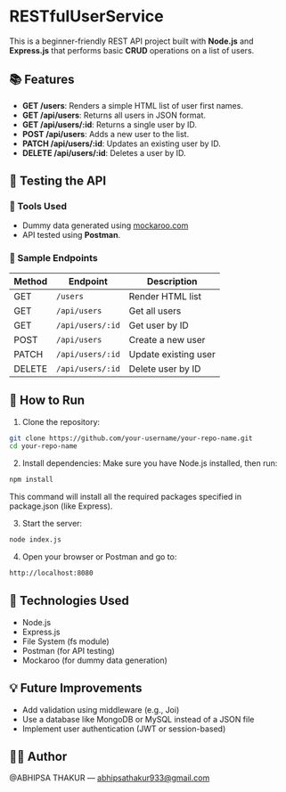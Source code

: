 # RESTfulUserService

This is a beginner-friendly REST API project built with **Node.js** and **Express.js** that performs basic **CRUD** operations on a list of users.

## 📚 Features

- **GET /users**: Renders a simple HTML list of user first names.
- **GET /api/users**: Returns all users in JSON format.
- **GET /api/users/:id**: Returns a single user by ID.
- **POST /api/users**: Adds a new user to the list.
- **PATCH /api/users/:id**: Updates an existing user by ID.
- **DELETE /api/users/:id**: Deletes a user by ID.


## 🧪 Testing the API

### 🔹 Tools Used

- Dummy data generated using [mockaroo.com](https://www.mockaroo.com)
- API tested using **Postman**.

### 🔹 Sample Endpoints

| Method | Endpoint             | Description             |
|--------|----------------------|-------------------------|
| GET    | `/users`             | Render HTML list        |
| GET    | `/api/users`         | Get all users           |
| GET    | `/api/users/:id`     | Get user by ID          |
| POST   | `/api/users`         | Create a new user       |
| PATCH  | `/api/users/:id`     | Update existing user    |
| DELETE | `/api/users/:id`     | Delete user by ID       |

## 🚀 How to Run

1. Clone the repository:

```bash
git clone https://github.com/your-username/your-repo-name.git
cd your-repo-name
```

2. Install dependencies:
Make sure you have Node.js installed, then run:
```bash
npm install

```
This command will install all the required packages specified in package.json (like Express).

3. Start the server:
```bash
node index.js
```
4. Open your browser or Postman and go to:
```bash
http://localhost:8080
```
## 🔧 Technologies Used

- Node.js  
- Express.js  
- File System (fs module)  
- Postman (for API testing)  
- Mockaroo (for dummy data generation)  

## 💡 Future Improvements

- Add validation using middleware (e.g., Joi)  
- Use a database like MongoDB or MySQL instead of a JSON file  
- Implement user authentication (JWT or session-based)  

## 🧑‍💻 Author

@ABHIPSA THAKUR — abhipsathakur933@gmail.com














